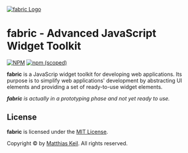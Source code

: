 [![fabric Logo](http://rm-keil.de/resources/fabric/fabric_label_transparent.png)](https://github.com/keil/fabric)

# fabric - Advanced JavaScript Widget Toolkit

[![NPM](https://img.shields.io/npm/l/@keil/fabric)](./LICENSE.md)
[![npm (scoped)](https://img.shields.io/npm/v/@keil/fabric)](https://www.npmjs.com/package/@keil/fabric)

**fabric** is a JavaScrip widget toolkit for developing web applications. Its purpose is to simplify web applications' development by abstracting UI elements and providing a set of ready-to-use widget elements. 

_**fabric** is actually in a prototyping phase and not yet ready to use._

## License

**fabric** is licensed under the [MIT License](./LICENSE.md).

Copyright © by [Matthias Keil](http://rm-keil.de). All rights reserved.
